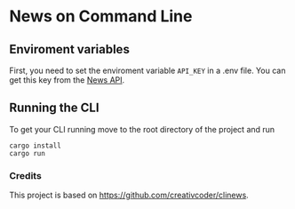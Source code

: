 # News on Command Line

## Enviroment variables

First, you need to set the enviroment variable `API_KEY` in a .env file. You can get this key from the [News API](https://newsapi.org).

## Running the CLI

To get your CLI running move to the root directory of the project and run

```
cargo install
cargo run
```

### Credits

This project is based on https://github.com/creativcoder/clinews.
